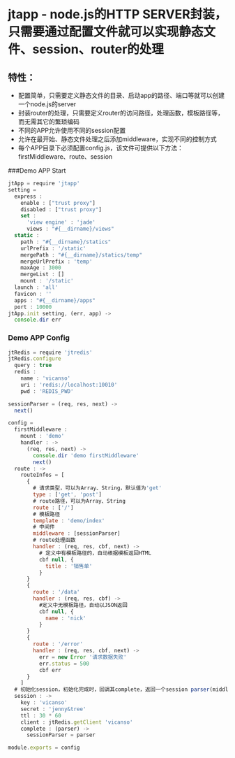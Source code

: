 # jtapp - node.js的HTTP SERVER封装，只需要通过配置文件就可以实现静态文件、session、router的处理

## 特性：

- 配置简单，只需要定义静态文件的目录、启动app的路径、端口等就可以创建一个node.js的server
- 封装router的处理，只需要定义router的访问路径，处理函数，模板路径等，而无需其它的繁琐编码
- 不同的APP允许使用不同的session配置
- 允许在最开始、静态文件处理之后添加middleware，实现不同的控制方式
- 每个APP目录下必须配置config.js，该文件可提供以下方法：firstMiddleware、route、session

###Demo APP Start
```js
jtApp = require 'jtapp'
setting = 
  express : 
    enable : ["trust proxy"]
    disabled : ["trust proxy"]
    set : 
      'view engine' : 'jade'
      views : "#{__dirname}/views"
  static : 
    path : "#{__dirname}/statics"
    urlPrefix : '/static'
    mergePath : "#{__dirname}/statics/temp"
    mergeUrlPrefix : 'temp'
    maxAge : 3000
    mergeList : []
    mount : '/static'
  launch : 'all'
  favicon : ''
  apps : "#{__dirname}/apps"
  port : 10000
jtApp.init setting, (err, app) ->
  console.dir err
```

### Demo APP Config
```js
jtRedis = require 'jtredis'
jtRedis.configure
  query : true
  redis : 
    name : 'vicanso'
    uri : 'redis://localhost:10010'
    pwd : 'REDIS_PWD'

sessionParser = (req, res, next) ->
  next()

config = 
  firstMiddleware : 
    mount : 'demo'
    handler : ->
      (req, res, next) ->
        console.dir 'demo firstMiddleware'
        next()
  route : ->
    routeInfos = [
      {
        # 请求类型，可以为Array、String，默认值为'get'
        type : ['get', 'post']
        # route路径，可以为Array、String
        route : ['/']
        # 模板路径
        template : 'demo/index'
        # 中间件
        middleware : [sessionParser]
        # route处理函数
        handler : (req, res, cbf, next) ->
          # 定义中有模板路径的，自动根据模板返回HTML
          cbf null, {
            title : '销售单'
          }
      }
      {
        route : '/data'
        handler : (req, res, cbf) ->
          #定义中无模板路径，自动以JSON返回
          cbf null, {
            name : 'nick'
          }
      }
      {
        route : '/error'
        handler : (req, res, cbf, next) ->
          err = new Error '请求数据失败'
          err.status = 500
          cbf err
      }
    ]
  # 初始化session，初始化完成时，回调其complete，返回一个session parser(middleware)
  session : ->
    key : 'vicanso'
    secret : 'jenny&tree'
    ttl : 30 * 60
    client : jtRedis.getClient 'vicanso'
    complete : (parser) ->
      sessionParser = parser

module.exports = config
```
